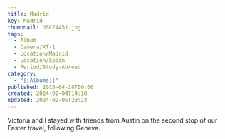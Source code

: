 ```yaml
---
title: Madrid
key: Madrid
thumbnail: DSCF4451.jpg
tags:
  - Album
  - Camera/XT-1
  - Location/Madrid
  - Location/Spain
  - Period/Study-Abroad
category:
  - "[[Albums]]"
published: 2015-04-18T00:00
created: 2024-02-04T14:18
updated: 2024-02-06T20:23
---
```

Victoria and I stayed with friends from Austin on the second stop of our Easter travel, following Geneva.
